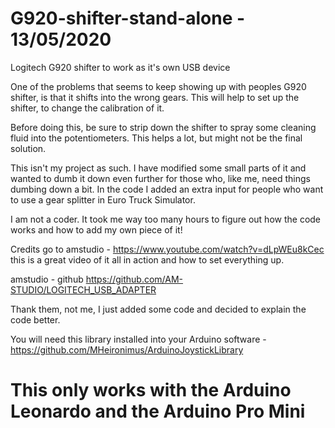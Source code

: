 # G920-shifter-stand-alone - 13/05/2020
Logitech G920 shifter to work as it's own USB device

One of the problems that seems to keep showing up with peoples G920 shifter, is that it shifts into the wrong gears. This will help to set up the shifter, to change the calibration of it.

Before doing this, be sure to strip down the shifter to spray some cleaning fluid into the potentiometers. This helps a lot, but might not be the final solution.

This isn't my project as such. I have modified some small parts of it and wanted to dumb it down even further for those who, like me, need things dumbing down a bit. In the code I added an extra input for people who want to use a gear splitter in Euro Truck Simulator.

I am not a coder. It took me way too many hours to figure out how the code works and how to add my own piece of it!

Credits go to amstudio - https://www.youtube.com/watch?v=dLpWEu8kCec this is a great video of it all in action and how to set everything up. 

amstudio - github https://github.com/AM-STUDIO/LOGITECH_USB_ADAPTER

Thank them, not me, I just added some code and decided to explain the code better.

You will need this library installed into your Arduino software - https://github.com/MHeironimus/ArduinoJoystickLibrary

# This only works with the Arduino Leonardo and the Arduino Pro Mini

